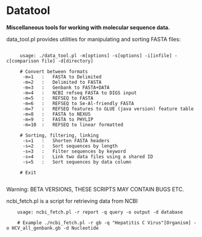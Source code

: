 # Datatool

**Miscellaneous tools for working with molecular sequence data.**

data_tool.pl provides utilities for manipulating and sorting FASTA files:


```

	 usage: ./data_tool.pl -m[options] -s[options] -i[infile] -c[comparison file] -d[directory]

	 # Convert between formats
	  -m=1   :   FASTA to Delimited
	  -m=2   :   Delimited to FASTA
	  -m=3   :   Genbank to FASTA+DATA
	  -m=4   :   NCBI refseq FASTA to DIGS input
	  -m=5   :   REFSEQ to FASTA
	  -m=6   :   REFSEQ to Se-Al-friendly FASTA
	  -m=7   :   REFSEQ features to GLUE (java version) feature table
	  -m=8   :   FASTA to NEXUS
	  -m=9   :   FASTA to PHYLIP
	  -m=10  :   REFSEQ to linear formatted

	 # Sorting, filtering, linking
	  -s=1   :   Shorten FASTA headers
	  -s=2   :   Sort sequences by length
	  -s=3   :   Filter sequences by keyword
	  -s=4   :   Link two data files using a shared ID
	  -s=5   :   Sort sequences by data column

	 # Exit


```

Warning: BETA VERSIONS, THESE SCRIPTS MAY CONTAIN BUGS ETC. 


ncbi_fetch.pl is a script for retrieving data from NCBI

```
  	usage: ncbi_fetch.pl -r report -q query -o output -d database

	# Example ./ncbi_fetch.pl -r gb -q "Hepatitis C Virus"[Organism] -o HCV_all_genbank.gb -d Nucleotide

```

